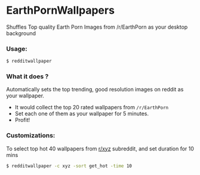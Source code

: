 # EarthPornWallpapers


Shuffles  Top quality Earth Porn Images from /r/EarthPorn as your desktop background


### Usage:
```bash
$ redditwallpaper
```

### What it does ?

Automatically sets the top trending, good resolution images on reddit as your wallpaper.

* It would collect the top 20 rated wallpapers from `/r/EarthPorn` 
* Set each one of them as your wallpaper for 5 minutes.
* Profit!


### Customizations:

To select top hot 40 wallpapers from [r/xyz]() subreddit, and set duration for 10 mins

```bash
$ redditwallpaper -c xyz -sort get_hot -time 10
```
